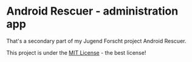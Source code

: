 # Android Rescuer - administration app #

That's a secondary part of my Jugend Forscht project Android Rescuer.

This project is under the [MIT License](LICENSE) - the best license!
